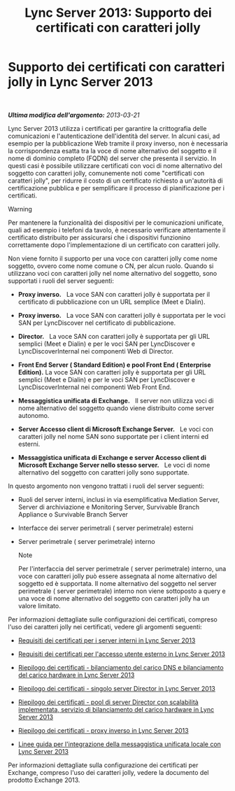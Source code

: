 ﻿---
title: 'Lync Server 2013: Supporto dei certificati con caratteri jolly'
TOCTitle: Supporto dei certificati con caratteri jolly
ms:assetid: 0bae2aa8-b6dc-46f5-a3be-3fe7581809d4
ms:mtpsurl: https://technet.microsoft.com/it-it/library/Hh202161(v=OCS.15)
ms:contentKeyID: 49299649
ms.date: 08/24/2015
mtps_version: v=OCS.15
ms.translationtype: HT
---

# Supporto dei certificati con caratteri jolly in Lync Server 2013

 

_**Ultima modifica dell'argomento:** 2013-03-21_

Lync Server 2013 utilizza i certificati per garantire la crittografia delle comunicazioni e l'autenticazione dell'identità del server. In alcuni casi, ad esempio per la pubblicazione Web tramite il proxy inverso, non è necessaria la corrispondenza esatta tra la voce di nome alternativo del soggetto e il nome di dominio completo (FQDN) del server che presenta il servizio. In questi casi è possibile utilizzare certificati con voci di nome alternativo del soggetto con caratteri jolly, comunemente noti come "certificati con caratteri jolly", per ridurre il costo di un certificato richiesto a un'autorità di certificazione pubblica e per semplificare il processo di pianificazione per i certificati.


> [!WARNING]
> Per mantenere la funzionalità dei dispositivi per le comunicazioni unificate, quali ad esempio i telefoni da tavolo, è necessario verificare attentamente il certificato distribuito per assicurarsi che i dispositivi funzionino correttamente dopo l'implementazione di un certificato con caratteri jolly.



Non viene fornito il supporto per una voce con caratteri jolly come nome soggetto, ovvero come nome comune o CN, per alcun ruolo. Quando si utilizzano voci con caratteri jolly nel nome alternativo del soggetto, sono supportati i ruoli del server seguenti:

  -   
    **Proxy inverso.**   La voce SAN con caratteri jolly è supportata per il certificato di pubblicazione con un URL semplice (Meet e Dialin).

  -   
    **Proxy inverso.**   La voce SAN con caratteri jolly è supportata per le voci SAN per LyncDiscover nel certificato di pubblicazione.

  -   
    **Director.**   La voce SAN con caratteri jolly è supportata per gli URL semplici (Meet e Dialin) e per le voci SAN per LyncDiscover e LyncDiscoverInternal nei componenti Web di Director.

  -   
    **Front End Server ( Standard Edition) e pool Front End ( Enterprise Edition).** La voce SAN con caratteri jolly è supportata per gli URL semplici (Meet e Dialin) e per le voci SAN per LyncDiscover e LyncDiscoverInternal nei componenti Web Front End.

  -   
    **Messaggistica unificata di Exchange.**   Il server non utilizza voci di nome alternativo del soggetto quando viene distribuito come server autonomo.

  -   
    **Server Accesso client di Microsoft Exchange Server.**   Le voci con caratteri jolly nel nome SAN sono supportate per i client interni ed esterni.

  -   
    **Messaggistica unificata di Exchange e server Accesso client di Microsoft Exchange Server nello stesso server.**   Le voci di nome alternativo del soggetto con caratteri jolly sono supportate.

In questo argomento non vengono trattati i ruoli del server seguenti:

  - Ruoli del server interni, inclusi in via esemplificativa Mediation Server, Server di archiviazione e Monitoring Server, Survivable Branch Appliance o Survivable Branch Server

  - Interfacce dei server perimetrali ( server perimetrale) esterni

  - Server perimetrale ( server perimetrale) interno
    

    > [!NOTE]
    > Per l'interfaccia del server perimetrale ( server perimetrale) interno, una voce con caratteri jolly può essere assegnata al nome alternativo del soggetto ed è supportata. Il nome alternativo del soggetto nel server perimetrale ( server perimetrale) interno non viene sottoposto a query e una voce di nome alternativo del soggetto con caratteri jolly ha un valore limitato.



Per informazioni dettagliate sulle configurazioni dei certificati, compreso l'uso dei caratteri jolly nei certificati, vedere gli argomenti seguenti:

  - [Requisiti dei certificati per i server interni in Lync Server 2013](lync-server-2013-certificate-requirements-for-internal-servers.md)

  - [Requisiti dei certificati per l'accesso utente esterno in Lync Server 2013](lync-server-2013-certificate-requirements-for-external-user-access.md)

  - [Riepilogo dei certificati - bilanciamento del carico DNS e bilanciamento del carico hardware in Lync Server 2013](lync-server-2013-certificate-summary-dns-and-hlb-load-balanced.md)

  - [Riepilogo dei certificati - singolo server Director in Lync Server 2013](lync-server-2013-certificate-summary-single-director.md)

  - [Riepilogo dei certificati - pool di server Director con scalabilità implementata, servizio di bilanciamento del carico hardware in Lync Server 2013](lync-server-2013-certificate-summary-scaled-director-pool-hardware-load-balancer.md)

  - [Riepilogo dei certificati - proxy inverso in Lync Server 2013](lync-server-2013-certificate-summary-reverse-proxy.md)

  - [Linee guida per l'integrazione della messaggistica unificata locale con Lync Server 2013](lync-server-2013-guidelines-for-integrating-on-premises-unified-messaging.md)

Per informazioni dettagliate sulla configurazione dei certificati per Exchange, compreso l'uso dei caratteri jolly, vedere la documento del prodotto Exchange 2013.

